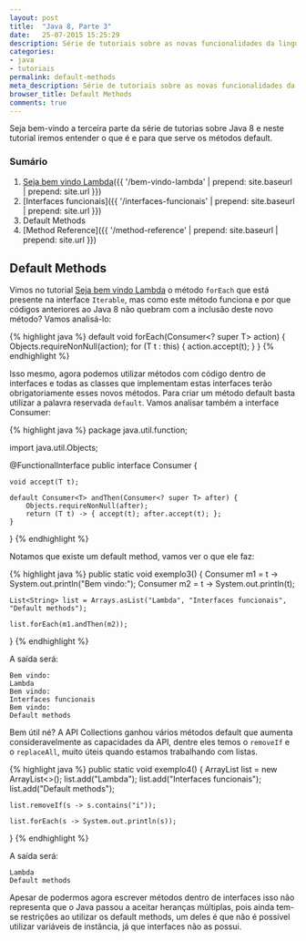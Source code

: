 ```yaml
---
layout: post
title:  "Java 8, Parte 3"
date:   25-07-2015 15:25:29  
description: Série de tutoriais sobre as novas funcionalidades da linguagem de programação Java, nesta terceira parte iremos ver o que são default methods.
categories:
- java
- tutoriais
permalink: default-methods
meta_description: Série de tutoriais sobre as novas funcionalidades da linguagem de programação Java, nesta terceira parte iremos ver o que são default methods.
browser_title: Default Methods
comments: true
---
```

Seja bem-vindo a terceira parte da série de tutorias sobre Java 8 e neste tutorial iremos entender o que é e para que serve os métodos default.

### Sumário

1. [Seja bem vindo Lambda]({{ '/bem-vindo-lambda' | prepend: site.baseurl | prepend: site.url }})
2. [Interfaces funcionais]({{ '/interfaces-funcionais' | prepend: site.baseurl | prepend: site.url }})
3. Default Methods
4. [Method Reference]({{ '/method-reference' | prepend: site.baseurl | prepend: site.url }})

## Default Methods

Vimos no tutorial [Seja bem vindo Lambda] o método `forEach` que está presente na interface `Iterable`, mas como este método funciona e por que códigos anteriores ao Java 8 não quebram com a inclusão deste novo método? Vamos analisá-lo:

{% highlight java %}
default void forEach(Consumer<? super T> action) {
    Objects.requireNonNull(action);
    for (T t : this) {
        action.accept(t);
    }
}
{% endhighlight %}

Isso mesmo, agora podemos utilizar métodos com código dentro de interfaces e todas as classes que implementam estas interfaces terão obrigatoriamente esses novos métodos. Para criar um método default basta utilizar a palavra reservada `default`. Vamos analisar também a interface Consumer:

{% highlight java %}
package java.util.function;

import java.util.Objects;

@FunctionalInterface
public interface Consumer<T> {

    void accept(T t);

    default Consumer<T> andThen(Consumer<? super T> after) {
        Objects.requireNonNull(after);
        return (T t) -> { accept(t); after.accept(t); };
    }
}
{% endhighlight %}

Notamos que existe um default method, vamos ver o que ele faz:

{% highlight java %}
public static void exemplo3() {
	Consumer<String> m1 = t -> System.out.println("Bem vindo:");
	Consumer<String> m2 = t -> System.out.println(t);

	List<String> list = Arrays.asList("Lambda", "Interfaces funcionais", "Default methods");

	list.forEach(m1.andThen(m2));
}
{% endhighlight %}

A saída será:

	Bem vindo:
	Lambda
	Bem vindo:
	Interfaces funcionais
	Bem vindo:
	Default methods

Bem útil né? A API Collections ganhou vários métodos default que aumenta consideravelmente as capacidades da API, dentre eles temos o `removeIf` e o `replaceAll`, muito úteis quando estamos trabalhando com listas.

{% highlight java %}
public static void exemplo4() {
	ArrayList<String> list = new ArrayList<>();
	list.add("Lambda");
	list.add("Interfaces funcionais");
	list.add("Default methods");

	list.removeIf(s -> s.contains("i"));

	list.forEach(s -> System.out.println(s));
}
{% endhighlight %}

A saída será:

	Lambda
	Default methods

Apesar de podermos agora escrever métodos dentro de interfaces isso não representa que o Java passou a aceitar heranças múltiplas, pois ainda tem-se restrições ao utilizar os default methods, um deles é que não é possível utilizar variáveis de instância, já que interfaces não as possui.

[Seja bem vindo Lambda]:(http://caiquejhones.github.io/bem-vindo-lambda)
